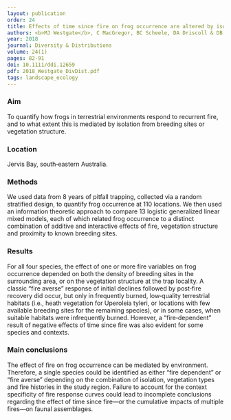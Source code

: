 ```yaml
---
layout: publication
order: 24
title: Effects of time since fire on frog occurrence are altered by isolation, vegetation, and fire frequency gradients.
authors: <b>MJ Westgate</b>, C MacGregor, BC Scheele, DA Driscoll & DB Lindenmayer
year: 2018
journal: Diversity & Distributions
volume: 24(1)
pages: 82-91
doi: 10.1111/ddi.12659
pdf: 2018_Westgate_DivDist.pdf
tags: landscape_ecology
---
```

<h3>Aim</h3>
To quantify how frogs in terrestrial environments respond to recurrent fire, and to what extent this is mediated by isolation from breeding sites or vegetation structure.

<h3>Location</h3>
Jervis Bay, south‐eastern Australia.

<h3>Methods</h3>
We used data from 8 years of pitfall trapping, collected via a random stratified design, to quantify frog occurrence at 110 locations. We then used an information theoretic approach to compare 13 logistic generalized linear mixed models, each of which related frog occurrence to a distinct combination of additive and interactive effects of fire, vegetation structure and proximity to known breeding sites.

<h3>Results</h3>
For all four species, the effect of one or more fire variables on frog occurrence depended on both the density of breeding sites in the surrounding area, or on the vegetation structure at the trap locality. A classic “fire averse” response of initial declines followed by post‐fire recovery did occur, but only in frequently burned, low‐quality terrestrial habitats (i.e., heath vegetation for Uperoleia tyleri, or locations with few available breeding sites for the remaining species), or in some cases, when suitable habitats were infrequently burned. However, a “fire‐dependent” result of negative effects of time since fire was also evident for some species and contexts.

<h3>Main conclusions</h3>
The effect of fire on frog occurrence can be mediated by environment. Therefore, a single species could be identified as either “fire dependent” or “fire averse” depending on the combination of isolation, vegetation types and fire histories in the study region. Failure to account for the context specificity of fire response curves could lead to incomplete conclusions regarding the effect of time since fire—or the cumulative impacts of multiple fires—on faunal assemblages.